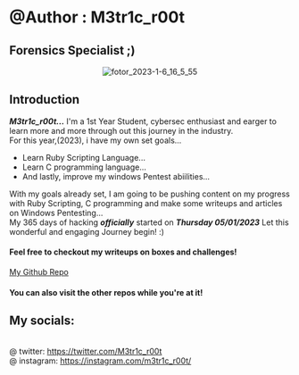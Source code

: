 # @Author : M3tr1c_r00t
## Forensics Specialist ;)

<div align="center">
          
![fotor_2023-1-6_16_5_55](https://user-images.githubusercontent.com/99975622/211022647-bc01ec57-e5d0-4665-af7c-a7cbe44c9f1d.png)

          
</div>

## Introduction
_**M3tr1c_r00t...**_
I'm a 1st Year Student, cybersec enthusiast and earger to learn more and more through out this journey in the industry.
<br>For this year,(2023), i have my own set goals...
<ul>
  <li>
    Learn Ruby Scripting Language...
  </li>
  <li>
    Learn C programming language...
  </li>
  <li>
    And lastly, improve my windows Pentest abiilities...
  </li>
</ul>

With my goals already set, I am going to be pushing content on my progress with Ruby Scripting, C programming and make some writeups and articles on Windows Pentesting...
<br> My 365 days of hacking _**officially**_ started on _**Thursday 05/01/2023**_
Let this wonderful and engaging Journey begin! :)


#### Feel free to checkout my writeups on boxes and challenges!
<a href="https://github.com/MetricCode">My Github Repo </a>
 #### You can also visit the other repos while you're at it! 
## My socials:
<br>@ twitter: https://twitter.com/M3tr1c_r00t
<br>@ instagram: https://instagram.com/m3tr1c_r00t/
   
